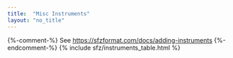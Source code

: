 ```yaml
---
title:  "Misc Instruments"
layout: "no_title"
---
```

{%-comment-%} See https://sfzformat.com/docs/adding-instruments {%-endcomment-%}
{% include sfz/instruments_table.html %}
